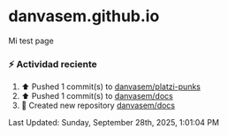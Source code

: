 # danvasem.github.io
Mi test page

### :zap: Actividad reciente
<!--RECENT_ACTIVITY:start-->
1. ⬆️ Pushed 1 commit(s) to [danvasem/platzi-punks](https://github.com/danvasem/platzi-punks)<br>
2. ⬆️ Pushed 1 commit(s) to [danvasem/docs](https://github.com/danvasem/docs)<br>
3. 📔 Created new repository [danvasem/docs](https://github.com/danvasem/docs)<br>
<!--RECENT_ACTIVITY:end-->

<!--RECENT_ACTIVITY:last_update-->
Last Updated: Sunday, September 28th, 2025, 1:01:04 PM
<!--RECENT_ACTIVITY:last_update_end-->
